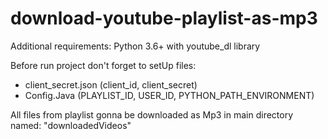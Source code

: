 # download-youtube-playlist-as-mp3

Additional requirements:
Python 3.6+ with youtube_dl library



Before run project don't forget to setUp files:
- client_secret.json (client_id, client_secret)
- Config.Java (PLAYLIST_ID, USER_ID, PYTHON_PATH_ENVIRONMENT)



All files from playlist gonna be downloaded as Mp3 in main directory named: "downloadedVideos"
